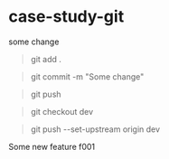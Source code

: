 # case-study-git

some change

> git add .

> git commit -m "Some change"

> git push

> git checkout dev

> git push --set-upstream origin dev


Some new feature f001